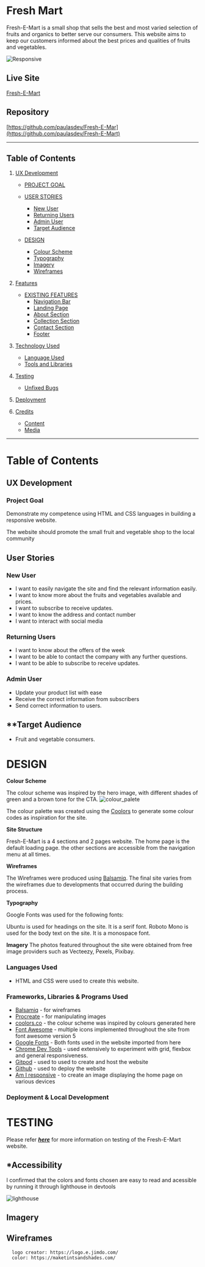 # **Fresh Mart**

Fresh-E-Mart is a small shop that sells the best and most varied selection of fruits and organics to better serve our consumers.
This website aims to keep our customers informed about the best prices and qualities of fruits and vegetables.

![Responsive](./documentation/responsive.png)

## Live Site
[Fresh-E-Mart](https://paulasdev.github.io/Fresh-E-Mart/)

## Repository 
[https://github.com/paulasdev/Fresh-E-Mar](https://github.com/paulasdev/Fresh-E-Mart)

- - -

## **Table of Contents**

1. [UX Development](#ux-development)
    * [PROJECT GOAL](#project-goal)

    * [USER STORIES](#user-stories)
        * [New User](#new-user)
        * [Returning Users](#returning-users)
        * [Admin User](#admin-user)
        * [Target Audience](#target-audience)

    * [DESIGN](#design)
        * [Colour Scheme](#colour-scheme)
        * [Typography](#typography)
        * [Imagery](#imagery)
        * [Wireframes](#wireframes)
      
2. [Features](#features)  
    * [EXISTING FEATURES](#existing-features)
        * [Navigation Bar](#navigation-bar)
        * [Landing Page](#landing-page)
        * [About Section](#about-section)
        * [Collection Section](#collection-section)
        * [Contact Section](#contact-section)
        * [Footer](#footer)
        
3. [Technology Used](#technology-used)  
    * [Language Used](#language-used)
    * [Tools and Libraries](#tools-and-libraries)

4. [Testing](#testing)
    * [Unfixed Bugs](#unfixed-bugs)

5. [Deployment](#deployment)  
  
6. [Credits](#credits)  
    * [Content](#content)
    * [Media](#media)  

- - -

# **Table of Contents**

## **UX Development**
 ### **Project Goal**
Demonstrate my competence using HTML and CSS languages in building a responsive website.

The website should promote the small fruit and vegetable shop to the local community


## **User Stories**

### **New User**
* I want to easily navigate the site and find the relevant information easily.
* I want to know more about the fruits and vegetables available and prices.
* I want to subscribe to receive updates.
* I want to know the address and contact number
* I want to interact with social media


### **Returning Users**
* I want to know about the offers of the week
* I want to be able to contact the company with any further questions.
* I want to be able to subscribe to receive updates.


### **Admin User**
* Update your product list with ease
* Receive the correct information from subscribers
* Send correct information to users.

## **Target Audience
* Fruit and vegetable consumers.
       
# **DESIGN**
**Colour Scheme**

The colour scheme was inspired by the hero image, with different shades of green and a brown tone for the CTA.
![colour_palete](./documentation/palettes.png)

The colour palette was created using the [Coolors](https://coolors.co/7b3307-113719-2b8a3e-415f47-aad0b2) to generate some colour codes as inspiration for the site.

**Site Structure**

Fresh-E-Mart is a 4 sections and 2 pages website. The home page is the default loading page. the other sections are accessible from the navigation menu at all times.  

**Wireframes**

The Wireframes were produced using [Balsamiq](https://balsamiq.com/). 
The final site varies from the wireframes due to developments that occurred during the building process. 

**Typography**

Google Fonts was used for the following fonts:

Ubuntu is used for headings on the site. It is a serif font.
Roboto Mono is used for the body text on the site. It is a monospace font.

**Imagery**
The photos featured throughout the site were obtained from free image providers such as Vecteezy, Pexels, Pixibay.


### Languages Used

- HTML and CSS were used to create this website.

### Frameworks, Libraries & Programs Used

- [Balsamiq](https://balsamiq.com/) - for wireframes
- [Procreate](https://procreate.art/) - for manipulating images
- [coolors.co](https://coolors.co/d3ab9e-eac9c1-ebd8d0-fffbff-fefeff) - the colour scheme was inspired by colours generated here 
- [Font Awesome](https://fontawesome.com/) - multiple icons implemented throughout the site from font awesome version 5
- [Google Fonts](https://fonts.google.com/) - Both fonts used in the website imported from here 
- [Chrome Dev Tools](https://developer.chrome.com/docs/devtools/) - used extensively to experiment with grid, flexbox and general responsiveness. 
- [Gitpod](https://www.gitpod.io/) - used to used to create and host the website
- [Github](https://github.com/) - used to deploy the website 
- [Am I responsive](https://ui.dev/amiresponsive) - to create an image displaying the home page on various devices 


### Deployment & Local Development



# **TESTING**

Please refer [**_here_**](TESTING.md) for more information on testing of the Fresh-E-Mart website. 



## *Accessibility
  
 I confirmed that the colors and fonts chosen are easy to read and acessible by running it through lighthouse in devtools
   
![lighthouse](documentation/lighthouse.png)

## **Imagery**

## **Wireframes**
      logo creator: https://logo.e.jimdo.com/
      color: https://maketintsandshades.com/